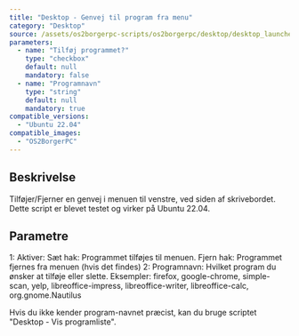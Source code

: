 ```yaml
---
title: "Desktop - Genvej til program fra menu"
category: "Desktop"
source: /assets/os2borgerpc-scripts/os2borgerpc/desktop/desktop_launcher_program_shortcut.sh
parameters:
  - name: "Tilføj programmet?"
    type: "checkbox"
    default: null
    mandatory: false
  - name: "Programnavn"
    type: "string"
    default: null
    mandatory: true
compatible_versions:
  - "Ubuntu 22.04"
compatible_images:
  - "OS2BorgerPC"
---
```


## Beskrivelse
Tilføjer/Fjerner en genvej i menuen til venstre, ved siden af skrivebordet.
Dette script er blevet testet og virker på Ubuntu 22.04.

## Parametre
1: Aktiver: 
  Sæt hak: Programmet tilføjes til menuen.
  Fjern hak: Programmet fjernes fra menuen (hvis det findes)
2: Programnavn: Hvilket program du ønsker at tilføje eller slette.
    Eksempler: firefox, google-chrome, simple-scan, yelp, libreoffice-impress, libreoffice-writer, libreoffice-calc, org.gnome.Nautilus

Hvis du ikke kender program-navnet præcist, kan du bruge scriptet "Desktop - Vis programliste".

